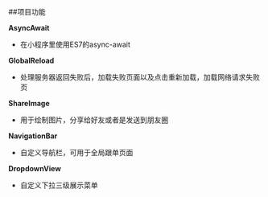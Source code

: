 
##项目功能

**AsyncAwait**

* 在小程序里使用ES7的async-await

**GlobalReload**

* 处理服务器返回失败后，加载失败页面以及点击重新加载，加载网络请求失败页

**ShareImage**

* 用于绘制图片，分享给好友或者是发送到朋友圈

**NavigationBar**

* 自定义导航栏，可用于全局跟单页面

**DropdownView**

* 自定义下拉三级展示菜单
 